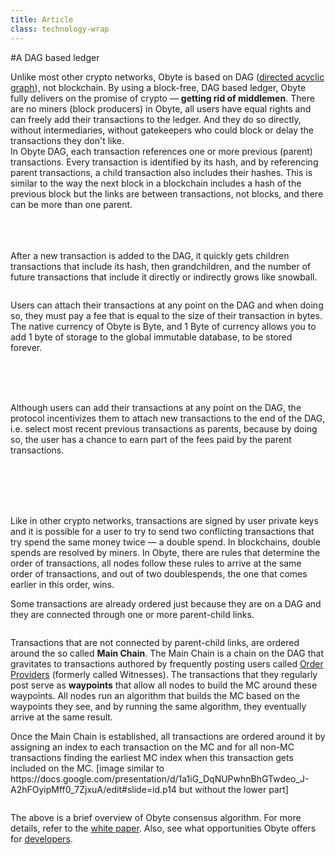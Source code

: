 ```yaml
---
title: Article
class: technology-wrap
---
```

#A DAG based ledger
<div class="sub-block">
    Unlike most other crypto networks, Obyte is based on DAG (<a target="_blank" href="https://en.wikipedia.org/wiki/Directed_acyclic_graph">directed acyclic graph</a>), not blockchain. By using a block-free, DAG based ledger, Obyte fully delivers on the promise of crypto &mdash; <strong>getting rid of middlemen</strong>. There are no miners (block producers) in Obyte, all users have equal rights and can freely add their transactions to the ledger. And they do so directly, without intermediaries, without gatekeepers who could block or delay the transactions they don't like.
</div>
<div class="sub-text-block">
    In Obyte DAG, each transaction references one or more previous (parent) transactions. Every transaction is identified by its hash, and by referencing parent transactions, a child transaction also includes their hashes. This is similar to the way the next block in a blockchain includes a hash of the previous block but the links are between transactions, not blocks, and there can be more than one parent.
</div>
<div class="text-block">
    <br><br>
    <img src="/user/themes/obyte/assets/technology/svg1.svg" alt="">
    <br><br>
    <p>After a new transaction is added to the DAG, it quickly gets children transactions that include its hash, then grandchildren, and the number of future transactions that include it directly or indirectly grows like snowball.</p>
    <img src="/user/themes/obyte/assets/technology/svg2.svg" alt="">
    <div class="d-flex">
        <div class="img-block">
            <img src="/user/themes/obyte/assets/technology/flex1.svg" alt="">
        </div>
        <div class="info-block">
            <p>Users can attach their transactions at any point on the DAG and when doing so, they must pay a fee that is equal to the size of their transaction in bytes. The native currency of Obyte is Byte, and 1 Byte of currency allows you to add 1 byte of storage to the global immutable database, to be stored forever.</p>
        </div>
    </div>
    <br><br><br>
    <div class="d-flex">
        <div class="img-block">
            <img src="/user/themes/obyte/assets/technology/flex2.svg" alt="">
        </div>
        <div class="info-block">
            <p>Although users can add their transactions at any point on the DAG, the protocol incentivizes them to attach new transactions to the end of the DAG, i.e. select most recent previous transactions as parents, because by doing so, the user has a chance to earn part of the fees paid by the parent transactions.</p>
        </div>
    </div>
    <br><br><br><br>
    <p>Like in other crypto networks, transactions are signed by user private keys and it is possible for a user to try to send two conflicting transactions that try spend the same money twice &mdash; a double spend. In blockchains, double spends are resolved by miners. In Obyte, there are rules that determine the order of transactions, all nodes follow these rules to arrive at the same order of transactions, and out of two doublespends, the one that comes earlier in this order, wins.</p>
    <p>Some transactions are already ordered just because they are on a DAG and they are connected through one or more parent-child links.</p>
    <img src="/user/themes/obyte/assets/technology/svg3.svg" alt="">
    <p>Transactions that are not connected by parent-child links, are ordered around the so called <strong>Main Chain</strong>. The Main Chain is a chain on the DAG that gravitates to transactions authored by frequently posting users called <a href="/technology/order-providers">Order Providers</a> (formerly called Witnesses). The transactions that they regularly post serve as <strong>waypoints</strong> that allow all nodes to build the MC around these waypoints. All nodes run an algorithm that builds the MC based on the waypoints they see, and by running the same algorithm, they eventually arrive at the same result.</p>    
    <p>Once the Main Chain is established, all transactions are ordered around it by assigning an index to each transaction on the MC and for all non-MC transactions finding the earliest MC index when this transaction gets included on the MC. [image similar to https://docs.google.com/presentation/d/1a1iG_DqNUPwhnBhGTwdeo_J-A2hFOyipMff0_7ZjxuA/edit#slide=id.p14 but without the lower part]</p>
    <img src="/user/themes/obyte/assets/technology/svg4.svg" alt="">
    <p>The above is a brief overview of Obyte consensus algorithm. For more details, refer to the <a href="/Byteball.pdf">white paper</a>. Also, see what opportunities Obyte offers for <a href="developers">developers</a>.</p>
</div>






